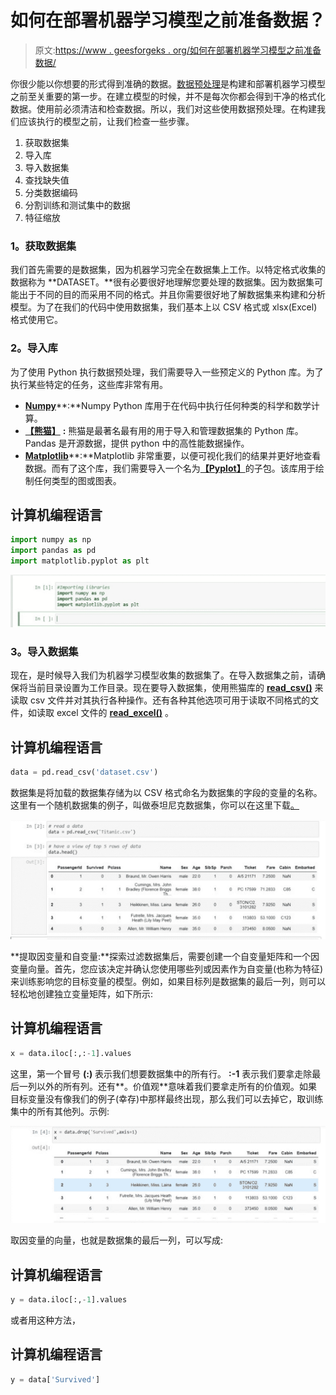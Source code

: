# 如何在部署机器学习模型之前准备数据？

> 原文:[https://www . geesforgeks . org/如何在部署机器学习模型之前准备数据/](https://www.geeksforgeeks.org/how-to-prepare-data-before-deploying-a-machine-learning-model/)

你很少能以你想要的形式得到准确的数据。[数据预处理](https://www.geeksforgeeks.org/data-preprocessing-machine-learning-python/)是构建和部署机器学习模型之前至关重要的第一步。在建立模型的时候，并不是每次你都会得到干净的格式化数据。使用前必须清洁和检查数据。所以，我们对这些使用数据预处理。在构建我们应该执行的模型之前，让我们检查一些步骤。

1.  获取数据集
2.  导入库
3.  导入数据集
4.  查找缺失值
5.  分类数据编码
6.  分割训练和测试集中的数据
7.  特征缩放

### **1。获取数据集**

我们首先需要的是数据集，因为机器学习完全在数据集上工作。以特定格式收集的数据称为 **DATASET。**很有必要很好地理解您要处理的数据集。因为数据集可能出于不同的目的而采用不同的格式。并且你需要很好地了解数据集来构建和分析模型。为了在我们的代码中使用数据集，我们基本上以 CSV 格式或 xlsx(Excel)格式使用它。

### **2。导入库**

为了使用 Python 执行数据预处理，我们需要导入一些预定义的 Python 库。为了执行某些特定的任务，这些库非常有用。

*   [**Numpy**](https://www.geeksforgeeks.org/numpy-in-python-set-1-introduction/)**:**Numpy Python 库用于在代码中执行任何种类的科学和数学计算。
*   [**【熊猫】**](https://www.geeksforgeeks.org/python-pandas-dataframe/) **:** 熊猫是最著名最有用的用于导入和管理数据集的 Python 库。Pandas 是开源数据，提供 python 中的高性能数据操作。
*   [**Matplotlib**](https://www.geeksforgeeks.org/using-matplotlib-with-jupyter-notebook/)**:**Matplotlib 非常重要，以便可视化我们的结果并更好地查看数据。而有了这个库，我们需要导入一个名为[**【Pyplot】**](https://www.geeksforgeeks.org/pyplot-in-matplotlib/)的子包。该库用于绘制任何类型的图或图表。

## 计算机编程语言

```py
import numpy as np
import pandas as pd
import matplotlib.pyplot as plt
```

![In Jupyter Notebook](img/4ce251cf53e772e7d815157e53b73f19.png)

### **3。导入数据集**

现在，是时候导入我们为机器学习模型收集的数据集了。在导入数据集之前，请确保将当前目录设置为工作目录。现在要导入数据集，使用熊猫库的 [**read_csv()**](https://www.geeksforgeeks.org/python-read-csv-using-pandas-read_csv/) 来读取 csv 文件并对其执行各种操作。还有各种其他选项可用于读取不同格式的文件，如读取 excel 文件的 [**read_excel()**](https://www.geeksforgeeks.org/working-with-excel-files-using-pandas/) 。

## 计算机编程语言

```py
data = pd.read_csv('dataset.csv')
```

数据集是将加载的数据集存储为以 CSV 格式命名为数据集的字段的变量的名称。这里有一个随机数据集的例子，叫做泰坦尼克数据集，你可以在这里下载[。](https://www.kaggle.com/c/titanic/data?select=train.csv)

![In Jupyter Notebook](img/38fa6cbfa9b2820ca3954de1103892a7.png)

**提取因变量和自变量:**探索过滤数据集后，需要创建一个自变量矩阵和一个因变量向量。首先，您应该决定并确认您使用哪些列或因素作为自变量(也称为特征)来训练影响您的目标变量的模型。例如，如果目标列是数据集的最后一列，则可以轻松地创建独立变量矩阵，如下所示:

## 计算机编程语言

```py
x = data.iloc[:,:-1].values
```

这里，第一个冒号 **(:)** 表示我们想要数据集中的所有行。 **:-1** 表示我们要拿走除最后一列以外的所有列。还有**。价值观**意味着我们要拿走所有的价值观。如果目标变量没有像我们的例子(幸存)中那样最终出现，那么我们可以去掉它，取训练集中的所有其他列。示例:

![In Jupyter Notebook](img/9dbc90b9d80c19cfa69bec11c92821b5.png)

取因变量的向量，也就是数据集的最后一列，可以写成:

## 计算机编程语言

```py
y = data.iloc[:,-1].values
```

或者用这种方法，

## 计算机编程语言

```py
y = data['Survived']
```